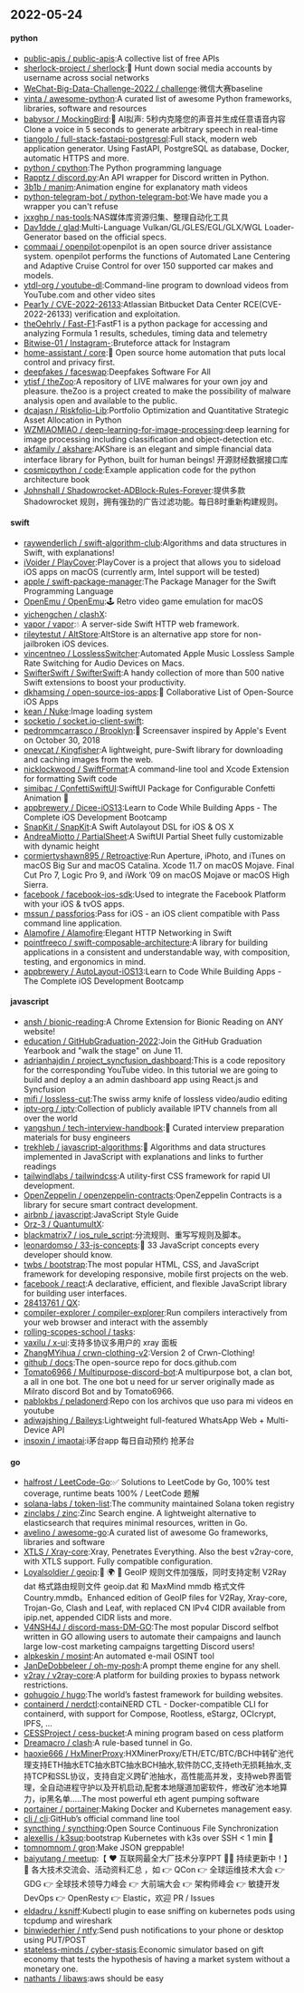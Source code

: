 ## 2022-05-24

#### python
* [public-apis / public-apis](https://github.com/public-apis/public-apis):A collective list of free APIs
* [sherlock-project / sherlock](https://github.com/sherlock-project/sherlock):🔎
Hunt down social media accounts by username across social networks
* [WeChat-Big-Data-Challenge-2022 / challenge](https://github.com/WeChat-Big-Data-Challenge-2022/challenge):微信大赛baseline
* [vinta / awesome-python](https://github.com/vinta/awesome-python):A curated list of awesome Python frameworks, libraries, software and resources
* [babysor / MockingBird](https://github.com/babysor/MockingBird):🚀
AI拟声: 5秒内克隆您的声音并生成任意语音内容 Clone a voice in 5 seconds to generate arbitrary speech in real-time
* [tiangolo / full-stack-fastapi-postgresql](https://github.com/tiangolo/full-stack-fastapi-postgresql):Full stack, modern web application generator. Using FastAPI, PostgreSQL as database, Docker, automatic HTTPS and more.
* [python / cpython](https://github.com/python/cpython):The Python programming language
* [Rapptz / discord.py](https://github.com/Rapptz/discord.py):An API wrapper for Discord written in Python.
* [3b1b / manim](https://github.com/3b1b/manim):Animation engine for explanatory math videos
* [python-telegram-bot / python-telegram-bot](https://github.com/python-telegram-bot/python-telegram-bot):We have made you a wrapper you can't refuse
* [jxxghp / nas-tools](https://github.com/jxxghp/nas-tools):NAS媒体库资源归集、整理自动化工具
* [Dav1dde / glad](https://github.com/Dav1dde/glad):Multi-Language Vulkan/GL/GLES/EGL/GLX/WGL Loader-Generator based on the official specs.
* [commaai / openpilot](https://github.com/commaai/openpilot):openpilot is an open source driver assistance system. openpilot performs the functions of Automated Lane Centering and Adaptive Cruise Control for over 150 supported car makes and models.
* [ytdl-org / youtube-dl](https://github.com/ytdl-org/youtube-dl):Command-line program to download videos from YouTube.com and other video sites
* [Pear1y / CVE-2022-26133](https://github.com/Pear1y/CVE-2022-26133):Atlassian Bitbucket Data Center RCE(CVE-2022-26133) verification and exploitation.
* [theOehrly / Fast-F1](https://github.com/theOehrly/Fast-F1):FastF1 is a python package for accessing and analyzing Formula 1 results, schedules, timing data and telemetry
* [Bitwise-01 / Instagram-](https://github.com/Bitwise-01/Instagram-):Bruteforce attack for Instagram
* [home-assistant / core](https://github.com/home-assistant/core):🏡
Open source home automation that puts local control and privacy first.
* [deepfakes / faceswap](https://github.com/deepfakes/faceswap):Deepfakes Software For All
* [ytisf / theZoo](https://github.com/ytisf/theZoo):A repository of LIVE malwares for your own joy and pleasure. theZoo is a project created to make the possibility of malware analysis open and available to the public.
* [dcajasn / Riskfolio-Lib](https://github.com/dcajasn/Riskfolio-Lib):Portfolio Optimization and Quantitative Strategic Asset Allocation in Python
* [WZMIAOMIAO / deep-learning-for-image-processing](https://github.com/WZMIAOMIAO/deep-learning-for-image-processing):deep learning for image processing including classification and object-detection etc.
* [akfamily / akshare](https://github.com/akfamily/akshare):AKShare is an elegant and simple financial data interface library for Python, built for human beings! 开源财经数据接口库
* [cosmicpython / code](https://github.com/cosmicpython/code):Example application code for the python architecture book
* [Johnshall / Shadowrocket-ADBlock-Rules-Forever](https://github.com/Johnshall/Shadowrocket-ADBlock-Rules-Forever):提供多款 Shadowrocket 规则，拥有强劲的广告过滤功能。每日8时重新构建规则。

#### swift
* [raywenderlich / swift-algorithm-club](https://github.com/raywenderlich/swift-algorithm-club):Algorithms and data structures in Swift, with explanations!
* [iVoider / PlayCover](https://github.com/iVoider/PlayCover):PlayCover is a project that allows you to sideload iOS apps on macOS (currently arm, Intel support will be tested)
* [apple / swift-package-manager](https://github.com/apple/swift-package-manager):The Package Manager for the Swift Programming Language
* [OpenEmu / OpenEmu](https://github.com/OpenEmu/OpenEmu):🕹
Retro video game emulation for macOS
* [yichengchen / clashX](https://github.com/yichengchen/clashX):
* [vapor / vapor](https://github.com/vapor/vapor):💧
A server-side Swift HTTP web framework.
* [rileytestut / AltStore](https://github.com/rileytestut/AltStore):AltStore is an alternative app store for non-jailbroken iOS devices.
* [vincentneo / LosslessSwitcher](https://github.com/vincentneo/LosslessSwitcher):Automated Apple Music Lossless Sample Rate Switching for Audio Devices on Macs.
* [SwifterSwift / SwifterSwift](https://github.com/SwifterSwift/SwifterSwift):A handy collection of more than 500 native Swift extensions to boost your productivity.
* [dkhamsing / open-source-ios-apps](https://github.com/dkhamsing/open-source-ios-apps):📱
Collaborative List of Open-Source iOS Apps
* [kean / Nuke](https://github.com/kean/Nuke):Image loading system
* [socketio / socket.io-client-swift](https://github.com/socketio/socket.io-client-swift):
* [pedrommcarrasco / Brooklyn](https://github.com/pedrommcarrasco/Brooklyn):🍎
Screensaver inspired by Apple's Event on October 30, 2018
* [onevcat / Kingfisher](https://github.com/onevcat/Kingfisher):A lightweight, pure-Swift library for downloading and caching images from the web.
* [nicklockwood / SwiftFormat](https://github.com/nicklockwood/SwiftFormat):A command-line tool and Xcode Extension for formatting Swift code
* [simibac / ConfettiSwiftUI](https://github.com/simibac/ConfettiSwiftUI):SwiftUI Package for Configurable Confetti Animation
🎉
* [appbrewery / Dicee-iOS13](https://github.com/appbrewery/Dicee-iOS13):Learn to Code While Building Apps - The Complete iOS Development Bootcamp
* [SnapKit / SnapKit](https://github.com/SnapKit/SnapKit):A Swift Autolayout DSL for iOS & OS X
* [AndreaMiotto / PartialSheet](https://github.com/AndreaMiotto/PartialSheet):A SwiftUI Partial Sheet fully customizable with dynamic height
* [cormiertyshawn895 / Retroactive](https://github.com/cormiertyshawn895/Retroactive):Run Aperture, iPhoto, and iTunes on macOS Big Sur and macOS Catalina. Xcode 11.7 on macOS Mojave. Final Cut Pro 7, Logic Pro 9, and iWork ’09 on macOS Mojave or macOS High Sierra.
* [facebook / facebook-ios-sdk](https://github.com/facebook/facebook-ios-sdk):Used to integrate the Facebook Platform with your iOS & tvOS apps.
* [mssun / passforios](https://github.com/mssun/passforios):Pass for iOS - an iOS client compatible with Pass command line application.
* [Alamofire / Alamofire](https://github.com/Alamofire/Alamofire):Elegant HTTP Networking in Swift
* [pointfreeco / swift-composable-architecture](https://github.com/pointfreeco/swift-composable-architecture):A library for building applications in a consistent and understandable way, with composition, testing, and ergonomics in mind.
* [appbrewery / AutoLayout-iOS13](https://github.com/appbrewery/AutoLayout-iOS13):Learn to Code While Building Apps - The Complete iOS Development Bootcamp

#### javascript
* [ansh / bionic-reading](https://github.com/ansh/bionic-reading):A Chrome Extension for Bionic Reading on ANY website!
* [education / GitHubGraduation-2022](https://github.com/education/GitHubGraduation-2022):Join the GitHub Graduation Yearbook and "walk the stage" on June 11.
* [adrianhajdin / project_syncfusion_dashboard](https://github.com/adrianhajdin/project_syncfusion_dashboard):This is a code repository for the corresponding YouTube video. In this tutorial we are going to build and deploy a an admin dashboard app using React.js and Syncfusion
* [mifi / lossless-cut](https://github.com/mifi/lossless-cut):The swiss army knife of lossless video/audio editing
* [iptv-org / iptv](https://github.com/iptv-org/iptv):Collection of publicly available IPTV channels from all over the world
* [yangshun / tech-interview-handbook](https://github.com/yangshun/tech-interview-handbook):💯
Curated interview preparation materials for busy engineers
* [trekhleb / javascript-algorithms](https://github.com/trekhleb/javascript-algorithms):📝
Algorithms and data structures implemented in JavaScript with explanations and links to further readings
* [tailwindlabs / tailwindcss](https://github.com/tailwindlabs/tailwindcss):A utility-first CSS framework for rapid UI development.
* [OpenZeppelin / openzeppelin-contracts](https://github.com/OpenZeppelin/openzeppelin-contracts):OpenZeppelin Contracts is a library for secure smart contract development.
* [airbnb / javascript](https://github.com/airbnb/javascript):JavaScript Style Guide
* [Orz-3 / QuantumultX](https://github.com/Orz-3/QuantumultX):
* [blackmatrix7 / ios_rule_script](https://github.com/blackmatrix7/ios_rule_script):分流规则、重写写规则及脚本。
* [leonardomso / 33-js-concepts](https://github.com/leonardomso/33-js-concepts):📜
33 JavaScript concepts every developer should know.
* [twbs / bootstrap](https://github.com/twbs/bootstrap):The most popular HTML, CSS, and JavaScript framework for developing responsive, mobile first projects on the web.
* [facebook / react](https://github.com/facebook/react):A declarative, efficient, and flexible JavaScript library for building user interfaces.
* [28413761 / QX](https://github.com/28413761/QX):
* [compiler-explorer / compiler-explorer](https://github.com/compiler-explorer/compiler-explorer):Run compilers interactively from your web browser and interact with the assembly
* [rolling-scopes-school / tasks](https://github.com/rolling-scopes-school/tasks):
* [vaxilu / x-ui](https://github.com/vaxilu/x-ui):支持多协议多用户的 xray 面板
* [ZhangMYihua / crwn-clothing-v2](https://github.com/ZhangMYihua/crwn-clothing-v2):Version 2 of Crwn-Clothing!
* [github / docs](https://github.com/github/docs):The open-source repo for docs.github.com
* [Tomato6966 / Multipurpose-discord-bot](https://github.com/Tomato6966/Multipurpose-discord-bot):A multipurpose bot, a clan bot, a all in one bot. The one bot u need for ur server originally made as Milrato discord Bot and by Tomato6966.
* [pablokbs / peladonerd](https://github.com/pablokbs/peladonerd):Repo con los archivos que uso para mi videos en youtube
* [adiwajshing / Baileys](https://github.com/adiwajshing/Baileys):Lightweight full-featured WhatsApp Web + Multi-Device API
* [insoxin / imaotai](https://github.com/insoxin/imaotai):i茅台app 每日自动预约 抢茅台

#### go
* [halfrost / LeetCode-Go](https://github.com/halfrost/LeetCode-Go):✅
Solutions to LeetCode by Go, 100% test coverage, runtime beats 100% / LeetCode 题解
* [solana-labs / token-list](https://github.com/solana-labs/token-list):The community maintained Solana token registry
* [zinclabs / zinc](https://github.com/zinclabs/zinc):Zinc Search engine. A lightweight alternative to elasticsearch that requires minimal resources, written in Go.
* [avelino / awesome-go](https://github.com/avelino/awesome-go):A curated list of awesome Go frameworks, libraries and software
* [XTLS / Xray-core](https://github.com/XTLS/Xray-core):Xray, Penetrates Everything. Also the best v2ray-core, with XTLS support. Fully compatible configuration.
* [Loyalsoldier / geoip](https://github.com/Loyalsoldier/geoip):🌚
🌍
🌝
GeoIP 规则文件加强版，同时支持定制 V2Ray dat 格式路由规则文件 geoip.dat 和 MaxMind mmdb 格式文件 Country.mmdb。Enhanced edition of GeoIP files for V2Ray, Xray-core, Trojan-Go, Clash and Leaf, with replaced CN IPv4 CIDR available from ipip.net, appended CIDR lists and more.
* [V4NSH4J / discord-mass-DM-GO](https://github.com/V4NSH4J/discord-mass-DM-GO):The most popular Discord selfbot written in GO allowing users to automate their campaigns and launch large low-cost marketing campaigns targetting Discord users!
* [alpkeskin / mosint](https://github.com/alpkeskin/mosint):An automated e-mail OSINT tool
* [JanDeDobbeleer / oh-my-posh](https://github.com/JanDeDobbeleer/oh-my-posh):A prompt theme engine for any shell.
* [v2ray / v2ray-core](https://github.com/v2ray/v2ray-core):A platform for building proxies to bypass network restrictions.
* [gohugoio / hugo](https://github.com/gohugoio/hugo):The world’s fastest framework for building websites.
* [containerd / nerdctl](https://github.com/containerd/nerdctl):contaiNERD CTL - Docker-compatible CLI for containerd, with support for Compose, Rootless, eStargz, OCIcrypt, IPFS, ...
* [CESSProject / cess-bucket](https://github.com/CESSProject/cess-bucket):A mining program based on cess platform
* [Dreamacro / clash](https://github.com/Dreamacro/clash):A rule-based tunnel in Go.
* [haoxie666 / HxMinerProxy](https://github.com/haoxie666/HxMinerProxy):HXMinerProxy/ETH/ETC/BTC/BCH中转矿池代理支持ETH抽水ETC抽水BTC抽水BCH抽水,软件防CC,支持eth无损耗抽水,支持TCP和SSL协议，支持自定义跨矿池抽水，高性能高并发，支持web界面管理，全自动进程守护以及开机启动,配套本地隧道加密软件，修改矿池本地算力，ip黑名单.....The most powerful eth agent pumping software
* [portainer / portainer](https://github.com/portainer/portainer):Making Docker and Kubernetes management easy.
* [cli / cli](https://github.com/cli/cli):GitHub’s official command line tool
* [syncthing / syncthing](https://github.com/syncthing/syncthing):Open Source Continuous File Synchronization
* [alexellis / k3sup](https://github.com/alexellis/k3sup):bootstrap Kubernetes with k3s over SSH < 1 min
🚀
* [tomnomnom / gron](https://github.com/tomnomnom/gron):Make JSON greppable!
* [baiyutang / meetup](https://github.com/baiyutang/meetup):【
❤️
互联网最全大厂技术分享PPT 👍🏻 持续更新中！】
🍻
各大技术交流会、活动资料汇总 ，如
👉
QCon
👉
全球运维技术大会
👉
GDG
👉
全球技术领导力峰会
👉
大前端大会
👉
架构师峰会
👉
敏捷开发DevOps
👉
OpenResty
👉
Elastic，欢迎 PR / Issues
* [eldadru / ksniff](https://github.com/eldadru/ksniff):Kubectl plugin to ease sniffing on kubernetes pods using tcpdump and wireshark
* [binwiederhier / ntfy](https://github.com/binwiederhier/ntfy):Send push notifications to your phone or desktop using PUT/POST
* [stateless-minds / cyber-stasis](https://github.com/stateless-minds/cyber-stasis):Economic simulator based on gift economy that tests the hypothesis of having a market system without a monetary one.
* [nathants / libaws](https://github.com/nathants/libaws):aws should be easy
